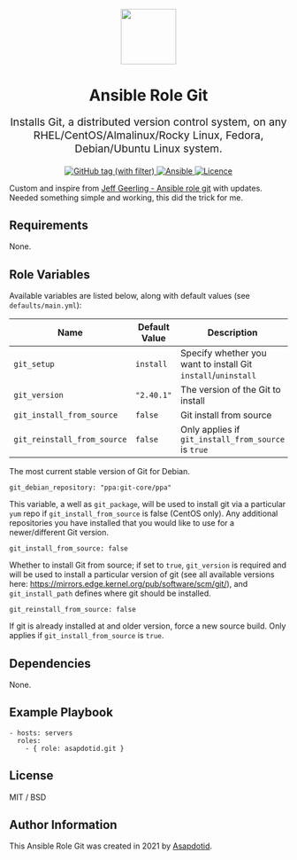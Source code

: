 <p align="center"> <img src="https://user-images.githubusercontent.com/34257858/129839002-15e3f2c7-3f75-46d4-afae-0fd207d7fdde.png" width="100" height="100"></p>

<h1 align="center">
    Ansible Role Git
</h1>

<p align="center" style="font-size: 1.2rem;">
    Installs Git, a distributed version control system, on any RHEL/CentOS/Almalinux/Rocky Linux, Fedora, Debian/Ubuntu Linux system.
</p>

<p align="center">
  <a href="#">
    <img alt="GitHub tag (with filter)" src="https://img.shields.io/github/v/tag/asapdotid/ansible-role-git">
  </a>
  <a href="https://www.ansible.com">
    <img src="https://img.shields.io/badge/Ansible-2.10-green?style=flat&logo=ansible" alt="Ansible">
  </a>
  <a href="LICENSE.md">
    <img src="https://img.shields.io/badge/License-MIT-blue.svg" alt="Licence">
  </a>
</p>

Custom and inspire from [Jeff Geerling - Ansible role git](https://github.com/geerlingguy/ansible-role-git) with updates. Needed something simple and working, this did the trick for me.

## Requirements

None.

## Role Variables

Available variables are listed below, along with default values (see `defaults/main.yml`):

| Name                        | Default Value | Description                                                   |
| --------------------------- | ------------- | ------------------------------------------------------------- |
| `git_setup`                 | `install`     | Specify whether you want to install Git `install`/`uninstall` |
| `git_version`               | `"2.40.1"`    | The version of the Git to install                             |
| `git_install_from_source`   | `false`       | Git install from source                                       |
| `git_reinstall_from_source` | `false`       | Only applies if `git_install_from_source` is `true`           |

The most current stable version of Git for Debian.

    git_debian_repository: "ppa:git-core/ppa"

This variable, a well as `git_package`, will be used to install git via a particular `yum` repo if `git_install_from_source` is false (CentOS only). Any additional repositories you have installed that you would like to use for a newer/different Git version.

    git_install_from_source: false

Whether to install Git from source; if set to `true`, `git_version` is required and will be used to install a particular version of git (see all available versions here: https://mirrors.edge.kernel.org/pub/software/scm/git/), and `git_install_path` defines where git should be installed.

    git_reinstall_from_source: false

If git is already installed at and older version, force a new source build. Only applies if `git_install_from_source` is `true`.

## Dependencies

None.

## Example Playbook

    - hosts: servers
      roles:
        - { role: asapdotid.git }

## License

MIT / BSD

## Author Information

This Ansible Role Git was created in 2021 by [Asapdotid](https://github.com/asapdotid).
